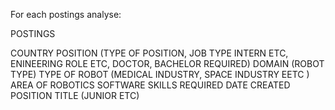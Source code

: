 For each postings analyse:

POSTINGS

COUNTRY
POSITION (TYPE OF POSITION, JOB TYPE INTERN ETC, ENINEERING ROLE ETC, DOCTOR, BACHELOR REQUIRED)
DOMAIN (ROBOT TYPE)
TYPE OF ROBOT (MEDICAL INDUSTRY, SPACE INDUSTRY EETC )
AREA OF ROBOTICS
SOFTWARE SKILLS REQUIRED
DATE CREATED
POSITION TITLE (JUNIOR ETC)
